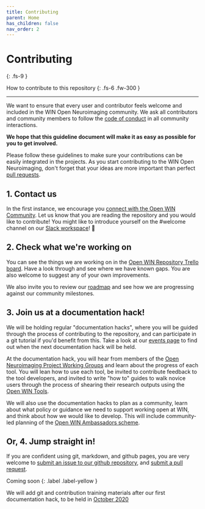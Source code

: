 ```yaml
---
title: Contributing
parent: Home
has_children: false
nav_order: 2
---
```


# Contributing
{: .fs-9 }

How to contribute to this repository
{: .fs-6 .fw-300 }

---

We want to ensure that every user and contributor feels welcome and included in the WIN Open Neuroimaging community. We ask all contributors and community members to follow the [code of conduct](/community/CODE_OF_CONDUCT.md) in all community interactions.

**We hope that this guideline document will make it as easy as possible for you to get involved.**

Please follow these guidelines to make sure your contributions can be easily integrated in the projects. As you start contributing to the WIN Open Neuroimaging, don't forget that your ideas are more important than perfect [pull requests](https://opensource.stackexchange.com/questions/352/what-exactly-is-a-pull-request).

## 1. Contact us
In the first instance, we encourage you [connect with the Open WIN Community](contact.md). Let us know that you are reading the repository and you would like to contribute! You might like to introduce yourself on the #welcome channel on our [Slack workspace](https://cassgvp.github.io/WIN-Open-Neuroimaging-Community/docs/contact.html#open-win-slack-)! 👋

## 2. Check what we're working on

You can see the things we are working on in the [Open WIN Repository Trello board](https://trello.com/b/u4FqvNJv). Have a look through and see where we have known gaps. You are also welcome to suggest any of your own improvements.

We also invite you to review our [roadmap](community/roadmap.md) and see how we are progressing against our community milestones.

## 3. Join us at a documentation hack!
We will be holding regular "documentation hacks", where you will be guided through the process of contributing to the repository, and can participate in a git tutorial if you'd benefit from this. Take a look at our [events page](events.md) to find out when the next documentation hack will be held.

At the documentation hack, you will hear from members of the [Open Neuroimaging Project Working Groups](https://cassgvp.github.io/WIN-Open-Neuroimaging-Community/docs/community/community-who.html#win-open-neuroimaging-working-group) and learn about the progress of each tool. You will lean how to use each tool, be invited to contribute feedback to the tool developers, and invited to write "how to" guides to walk novice users through the process of shearing their research outputs using the [Open WIN Tools](tools.md).

We will also use the documentation hacks to plan as a community, learn about what policy or guidance we need to support working open at WIN, and think about how we would like to develop. This will include community-led planning of the [Open WIN Ambassadors scheme](ambassadors.md).

## Or, 4. Jump straight in!

If you are confident using git, markdown, and github pages, you are very welcome to [submit an issue to our github repository](https://github.com/cassgvp/WIN-Open-Neuroimaging-Community/issues), and [submit a pull request](https://github.com/cassgvp/WIN-Open-Neuroimaging-Community/pulls).

Coming soon
{: .label .label-yellow }

We will add git and contribution training materials after our first documentation hack, to be held in [October 2020](events/doc-hack-1.md)

